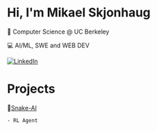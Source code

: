 # Hi, I'm Mikael Skjonhaug 
🐻 Computer Science @ UC Berkeley 

💻 AI/ML, SWE and WEB DEV

[![LinkedIn](https://cdn.simpleicons.org/linkedin/0A66C2)](https://www.linkedin.com/in/mikaelskjonhaug/)

# Projects
🐍[Snake-AI](https://github.com/mikaelskjonhaug/snake-ai) 

    - RL Agent
<!--
**mikaelskjonhaug/mikaelskjonhaug** is a ✨ _special_ ✨ repository because its `README.md` (this file) appears on your GitHub profile.

Here are some ideas to get you started:

- 🔭 I’m currently working on ...
- 🌱 I’m currently learning ...
- 👯 I’m looking to collaborate on ...
- 🤔 I’m looking for help with ...
- 💬 Ask me about ...
- 📫 How to reach me: ...
- 😄 Pronouns: ...
- ⚡ Fun fact: ...
-->
